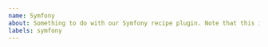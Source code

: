 ```yaml
---
name: Symfony 
about: Something to do with our Symfony recipe plugin. Note that this issue will get transferred over to `lando/symfony`
labels: symfony
---
```

